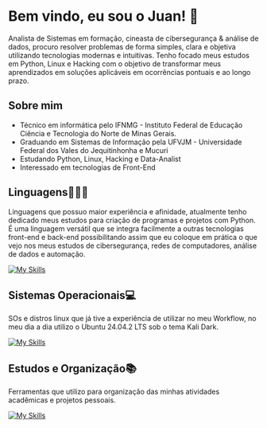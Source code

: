# Bem vindo, eu sou o Juan! 👋

Analista de Sistemas em formação, cineasta de cibersegurança & análise de dados, procuro resolver problemas de forma simples, clara e objetiva utilizando tecnologias modernas e intuitivas. Tenho focado meus estudos em Python, Linux e Hacking com o objetivo de transformar meus aprendizados em soluções aplicáveis em ocorrências pontuais e ao longo prazo.

## Sobre mim

* Técnico em informática pelo IFNMG - Instituto Federal de Educação Ciência e Tecnologia do Norte de Minas Gerais.
* Graduando em Sistemas de Informação pela UFVJM - Universidade Federal dos Vales do Jequitinhonha e Mucuri
* Estudando Python, Linux, Hacking e Data-Analist
* Interessado em tecnologias de Front-End

## Linguagens👨🏻‍💻

Linguagens que possuo maior experiência e afinidade, atualmente tenho dedicado meus estudos para criação de programas e projetos com Python. É uma linguagem versátil que se integra facilmente a outras tecnologias front-end e back-end possibilitando assim que eu coloque em prática o que vejo nos meus estudos de cibersegurança, redes de computadores, análise de dados e automação.

[![My Skills](https://skillicons.dev/icons?i=python,bash,html,css,js)](https://skillicons.dev)

## Sistemas Operacionais💻️

SOs e distros linux que já tive a experiência de utilizar no meu Workflow, no meu dia a dia utilizo o Ubuntu 24.04.2 LTS sob o tema Kali Dark.

[![My Skills](https://skillicons.dev/icons?i=windows,linux,debian,ubuntu,kali)](https://skillicons.dev)

## Estudos e Organização📚️

Ferramentas que utilizo para organização das minhas atividades acadêmicas e projetos pessoais. 

[![My Skills](https://skillicons.dev/icons?i=obsidian,vscode,notion,discord)](https://skillicons.dev)


